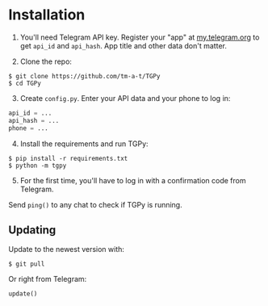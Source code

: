 # Installation

1. You'll need Telegram API key. Register your "app" at [my.telegram.org](https://my.telegram.org) to get `api_id` and 
`api_hash`. App title and other data don't matter.

2. Clone the repo:
```shell
$ git clone https://github.com/tm-a-t/TGPy
$ cd TGPy
```

3. Create `config.py`. Enter your API data and your phone to log in:
```python
api_id = ...
api_hash = ...
phone = ...
```

4. Install the requirements and run TGPy:
```shell
$ pip install -r requirements.txt
$ python -m tgpy
```

5. For the first time, you'll have to log in with a confirmation code from Telegram.

Send `ping()` to any chat to check if TGPy is running.

## Updating

Update to the newest version with:

```shell
$ git pull
```

Or right from Telegram:

```python
update()
```
